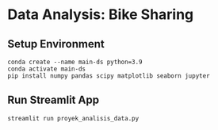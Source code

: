 # Data Analysis: Bike Sharing 

## Setup Environment
```
conda create --name main-ds python=3.9
conda activate main-ds
pip install numpy pandas scipy matplotlib seaborn jupyter
```
## Run Streamlit App
```
streamlit run proyek_analisis_data.py
```

